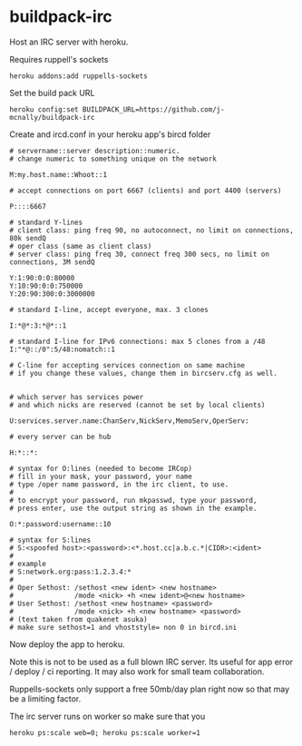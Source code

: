 buildpack-irc
=============

Host an IRC server with heroku.

Requires ruppell's sockets

`heroku addons:add ruppells-sockets`

Set the build pack URL

`heroku config:set BUILDPACK_URL=https://github.com/j-mcnally/buildpack-irc`

Create and ircd.conf in your heroku app's bircd folder

```
# servername::server description::numeric. 
# change numeric to something unique on the network

M:my.host.name::Whoot::1

# accept connections on port 6667 (clients) and port 4400 (servers)

P::::6667

# standard Y-lines
# client class: ping freq 90, no autoconnect, no limit on connections, 80k sendQ
# oper class (same as client class)
# server class: ping freq 30, connect freq 300 secs, no limit on connections, 3M sendQ

Y:1:90:0:0:80000
Y:10:90:0:0:750000
Y:20:90:300:0:3000000

# standard I-line, accept everyone, max. 3 clones

I:*@*:3:*@*::1

# standard I-line for IPv6 connections: max 5 clones from a /48
I:"*@::/0":5/48:nomatch::1

# C-line for accepting services connection on same machine
# if you change these values, change them in bircserv.cfg as well.


# which server has services power
# and which nicks are reserved (cannot be set by local clients)

U:services.server.name:ChanServ,NickServ,MemoServ,OperServ:

# every server can be hub

H:*::*:

# syntax for O:lines (needed to become IRCop)
# fill in your mask, your password, your name
# type /oper name password, in the irc client, to use.
#
# to encrypt your password, run mkpasswd, type your password, 
# press enter, use the output string as shown in the example.

O:*:password:username::10

# syntax for S:lines
# S:<spoofed host>:<password>:<*.host.cc|a.b.c.*|CIDR>:<ident>
#
# example
# S:network.org:pass:1.2.3.4:*
#
# Oper Sethost: /sethost <new ident> <new hostname> 
#               /mode <nick> +h <new ident>@<new hostname> 
# User Sethost: /sethost <new hostname> <password> 
#               /mode <nick> +h <new hostname> <password> 
# (text taken from quakenet asuka)
# make sure sethost=1 and vhoststyle= non 0 in bircd.ini

```

Now deploy the app to heroku.

Note this is not to be used as a full blown IRC server. Its useful for app error / deploy / ci reporting.
It may also work for small team collaboration.

Ruppells-sockets only support a free 50mb/day plan right now so that may be a limiting factor.

The irc server runs on worker so make sure that you

`heroku ps:scale web=0; heroku ps:scale worker=1`

